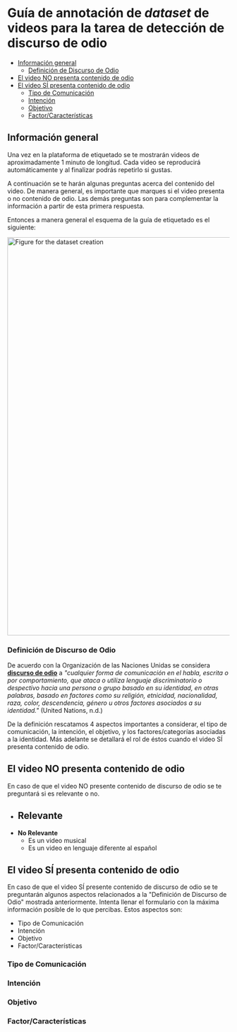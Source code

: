 # Guía de annotación de _dataset_ de videos para la tarea de detección de discurso de odio

- [Información general](#información-general)
  - [Definición de Discurso de Odio](#definición-de-discurso-de-odio)
- [El video NO presenta contenido de odio](#el-video-no-presenta-contenido-de-odio)
- [El video SÍ presenta contenido de odio](#el-video-sí-presenta-contenido-de-odio)
  - [Tipo de Comunicación](#tipo-de-comunicación)
  - [Intención](#intención)
  - [Objetivo](#objetivo)
  - [Factor/Características](#factor-características) 

## Información general
Una vez en la plataforma de etiquetado se te mostrarán videos de aproximadamente 1 minuto de longitud. Cada video se reproducirá automáticamente y al finalizar podrás repetirlo si gustas.

A continuación se te harán algunas preguntas acerca del contenido del video. De manera general, es importante que marques si el video presenta o no contenido de odio. Las demás preguntas son para complementar la información a partir de esta primera respuesta. 

Entonces a manera general el esquema de la guía de etiquetado es el siguiente:

<img src="hsdvmi-annotation-guideline.PNG" alt="Figure for the dataset creation" width="900">

### Definición de Discurso de Odio
De acuerdo con la Organización de las Naciones Unidas se considera [**discurso de odio**](https://www.un.org/en/hate-speech/understanding-hate-speech/what-is-hate-speech) a _"cualquier forma de comunicación en el habla, escrita o por comportamiento, que ataca o utiliza lenguaje discriminatorio o despectivo hacia una persona o grupo basado en su identidad, en otras palabras, basado en factores como su religión, etnicidad, nacionalidad, raza, color, descendencia, género u otros factores asociados a su identidad."_ (United Nations, n.d.)

De la definición rescatamos 4 aspectos importantes a considerar, el tipo de comunicación, la intención, el objetivo, y los factores/categorías asociadas a la identidad. Más adelante se detallará el rol de éstos cuando el video SÍ presenta contenido de odio.

## El video NO presenta contenido de odio
En caso de que el video NO presente contenido de discurso de odio se te preguntará si es relevante o no.
- **Relevante**
  - 
- **No Relevante** 
  - Es un video musical
  - Es un video en lenguaje diferente al español

## El video SÍ presenta contenido de odio
En caso de que el video SÍ presente contenido de discurso de odio se te preguntarán algunos aspectos relacionados a la "Definición de Discurso de Odio" mostrada anteriormente. Intenta llenar el formulario con la máxima información posible de lo que percibas.
Estos aspectos son:
- Tipo de Comunicación
- Intención
- Objetivo
- Factor/Características

### Tipo de Comunicación
### Intención
### Objetivo
### Factor/Características



